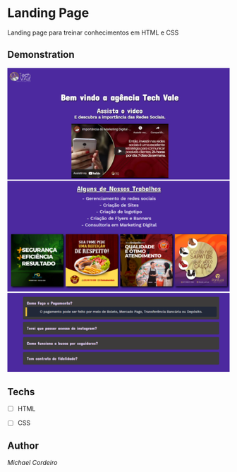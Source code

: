 # Landing Page
 Landing page para treinar conhecimentos em HTML e CSS

## Demonstration
<img src="./public/assets/previw1.png" alt="exemplo"> 

<img src="./public/assets/previw2.png" alt="exemplo"> 

<img src="./public/assets/previw3.png" alt="exemplo"> 

## Techs 
* [ ] HTML
* [ ] CSS
 

## Author
*Michael Cordeiro*